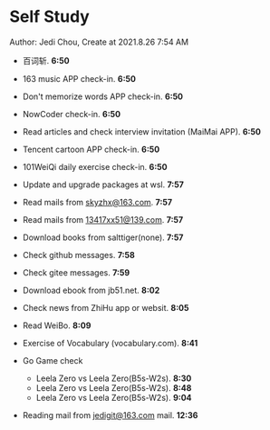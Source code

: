 # Self Study

Author: Jedi Chou, Create at 2021.8.26 7:54 AM

* 百词斩. **6:50**
* 163 music APP check-in. **6:50**
* Don't memorize words APP check-in. **6:50**
* NowCoder check-in. **6:50**
* Read articles and check interview invitation (MaiMai APP). **6:50**
* Tencent cartoon APP check-in. **6:50**
* 101WeiQi daily exercise check-in. **6:50**

* Update and upgrade packages at wsl. **7:57**
* Read mails from skyzhx@163.com. **7:57**
* Read mails from 13417xx51@139.com. **7:57**
* Download books from salttiger(none). **7:57**
* Check github messages. **7:58**
* Check gitee messages. **7:59**
* Download ebook from jb51.net. **8:02**
* Check news from ZhiHu app or websit. **8:05**
* Read WeiBo. **8:09**
* Exercise of Vocabulary (vocabulary.com). **8:41**

* Go Game check
  * Leela Zero vs Leela Zero(B5s-W2s). **8:30**
  * Leela Zero vs Leela Zero(B5s-W2s). **8:48**
  * Leela Zero vs Leela Zero(B5s-W2s). **9:04**
* Reading mail from jedigit@163.com mail. **12:36**
